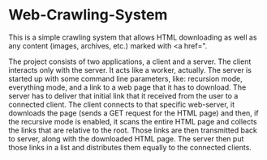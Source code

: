 # Web-Crawling-System
This is a simple crawling system that allows HTML downloading as well as any content (images, archives, etc.) marked with &lt;a href=".

The project consists of two applications, a client and a server. The client interacts only with the server. It acts like a worker, actually. The server is started up
with some command line parameters, like: recursion mode, everything mode, and a link to a web page that it has to download. The server has to deliver that initial
link that it received from the user to a connected client. The client connects to that specific web-server, it downloads the page (sends a GET request for the HTML
page) and then, if the recursive mode is enabled, it scans the entire HTML page and collects the links that are relative to the root. Those links are then transmitted
back to server, along with the downloaded HTML page. The server then put those links in a list and distributes them equally to the connected clients.


